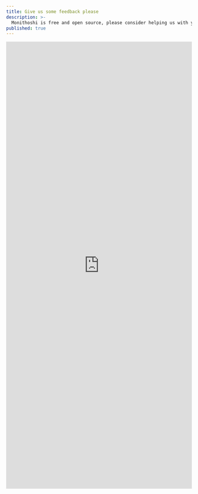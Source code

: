 ```yaml
---
title: Give us some feedback please
description: >-
  Monithoshi is free and open source, please consider helping us with your feedback
published: true
---
```

<iframe 
  style="width: 100%;" 
  src="https://docs.google.com/forms/d/e/1FAIpQLSdlnOo7zAZBFib9SF9AFHD9YfgoV74NWpgjkBd-qFQ5aJU55g/viewform?embedded=true" 
  width="640" height="1209" frameborder="0" marginheight="0" marginwidth="0">
    Loading...
</iframe>

